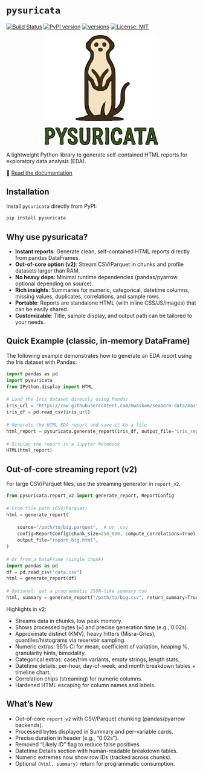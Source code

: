 # `pysuricata`
[![Build Status](https://github.com/alvarodiez20/pysuricata/workflows/CI/badge.svg)](https://github.com/alvarodiez20/pysuricata/actions)
[![PyPI version](https://img.shields.io/pypi/v/pysuricata.svg)](https://pypi.org/project/pysuricata/)
[![versions](https://img.shields.io/pypi/pyversions/pysuricata.svg)](https://github.com/alvarodiez20/pysuricata)
[![License: MIT](https://img.shields.io/badge/License-MIT-yellow.svg)](LICENSE)

<div align="center">
  <img src="https://raw.githubusercontent.com/alvarodiez20/pysuricata/main/pysuricata/static/images/logo_suricata_transparent.png" alt="pysuricata Logo" width="300">
</div>



A lightweight Python library to generate self-contained HTML reports for exploratory data analysis (EDA).

📖 [Read the documentation](https://alvarodiez20.github.io/pysuricata/)


## Installation

Install `pysuricata` directly from PyPI:

```bash
pip install pysuricata
```

## Why use pysuricata?
- **Instant reports**: Generate clean, self-contained HTML reports directly from pandas DataFrames.
- **Out-of-core option (v2)**: Stream CSV/Parquet in chunks and profile datasets larger than RAM.
- **No heavy deps**: Minimal runtime dependencies (pandas/pyarrow optional depending on source).
- **Rich insights**: Summaries for numeric, categorical, datetime columns, missing values, duplicates, correlations, and sample rows.
- **Portable**: Reports are standalone HTML (with inline CSS/JS/images) that can be easily shared.
- **Customizable**: Title, sample display, and output path can be tailored to your needs.

## Quick Example (classic, in-memory DataFrame)

The following example demonstrates how to generate an EDA report using the Iris dataset with Pandas:


```python
import pandas as pd
import pysuricata
from IPython.display import HTML

# Load the Iris dataset directly using Pandas
iris_url = "https://raw.githubusercontent.com/mwaskom/seaborn-data/master/iris.csv"
iris_df = pd.read_csv(iris_url)

# Generate the HTML EDA report and save it to a file
html_report = pysuricata.generate_report(iris_df, output_file="iris_report.html")

# Display the report in a Jupyter Notebook
HTML(html_report)
```

## Out-of-core streaming report (v2)

For large CSV/Parquet files, use the streaming generator in `report_v2`.

```python
from pysuricata.report_v2 import generate_report, ReportConfig

# From file path (CSV/Parquet)
html = generate_report(
    
    source="/path/to/big.parquet",  # or .csv
    config=ReportConfig(chunk_size=250_000, compute_correlations=True),
    output_file="report_big.html",
)

# Or from a DataFrame (single chunk)
import pandas as pd
df = pd.read_csv("data.csv")
html = generate_report(df)

# Optional: get a programmatic JSON-like summary too
html, summary = generate_report("/path/to/big.csv", return_summary=True)
```

Highlights in v2:
- Streams data in chunks, low peak memory.
- Shows processed bytes (≈) and precise generation time (e.g., 0.02s).
- Approximate distinct (KMV), heavy hitters (Misra–Gries), quantiles/histograms via reservoir sampling.
- Numeric extras: 95% CI for mean, coefficient of variation, heaping %, granularity hints, bimodality.
- Categorical extras: case/trim variants, empty strings, length stats.
- Datetime details: per-hour, day-of-week, and month breakdown tables + timeline chart.
- Correlation chips (streaming) for numeric columns.
- Hardened HTML escaping for column names and labels.

## What’s New

- Out-of-core `report_v2` with CSV/Parquet chunking (pandas/pyarrow backends).
- Processed bytes displayed in Summary and per-variable cards.
- Precise duration in header (e.g., “0.02s”).
- Removed “Likely ID” flag to reduce false positives.
- Datetime Details section with human-readable breakdown tables.
- Numeric extremes now show row IDs (tracked across chunks).
- Optional `(html, summary)` return for programmatic consumption.
